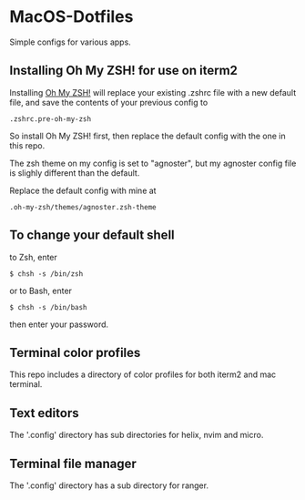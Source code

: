 # MacOS-Dotfiles

Simple configs for various apps.

## Installing Oh My ZSH! for use on iterm2

Installing [Oh My ZSH!](https://ohmyz.sh/) will replace your existing .zshrc file with a new default file, and save the contents of your previous config to

```
.zshrc.pre-oh-my-zsh
```

So install Oh My ZSH! first, then replace the default config with the one in this repo.

The zsh theme on my config is set to "agnoster", but my agnoster config file is slighly different than the default.

Replace the default config with mine at

```
.oh-my-zsh/themes/agnoster.zsh-theme
```

## To change your default shell

to Zsh, enter

```
$ chsh -s /bin/zsh
```

or to Bash, enter

```
$ chsh -s /bin/bash
```

then enter your password.

## Terminal color profiles

This repo includes a directory of color profiles for both iterm2 and mac terminal.

## Text editors

The '.config' directory has sub directories for helix, nvim and micro.

## Terminal file manager

The '.config' directory has a sub directory for ranger.
